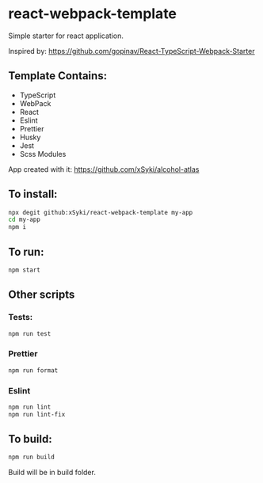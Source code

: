 # react-webpack-template

Simple starter for react application.

Inspired by: https://github.com/gopinav/React-TypeScript-Webpack-Starter

## Template Contains:

- TypeScript
- WebPack
- React
- Eslint
- Prettier
- Husky
- Jest
- Scss Modules

App created with it: https://github.com/xSyki/alcohol-atlas

## To install:

```bash
npx degit github:xSyki/react-webpack-template my-app
cd my-app
npm i
```

## To run:

```bash
npm start
```

## Other scripts

### Tests:

```bash
npm run test
```

### Prettier

```bash
npm run format
```

### Eslint

```bash
npm run lint
npm run lint-fix
```

## To build:

```bash
npm run build
```

Build will be in build folder.
